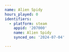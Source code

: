 ```yaml
---
name: Alien Spidy
hours_played: 0
identifiers:
  - platform: steam
    appid: '207000'
    name: Alien Spidy
    synced_on: '2024-07-04'

---
```

